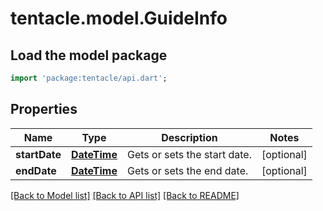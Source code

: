 # tentacle.model.GuideInfo

## Load the model package
```dart
import 'package:tentacle/api.dart';
```

## Properties
Name | Type | Description | Notes
------------ | ------------- | ------------- | -------------
**startDate** | [**DateTime**](DateTime.md) | Gets or sets the start date. | [optional] 
**endDate** | [**DateTime**](DateTime.md) | Gets or sets the end date. | [optional] 

[[Back to Model list]](../README.md#documentation-for-models) [[Back to API list]](../README.md#documentation-for-api-endpoints) [[Back to README]](../README.md)



